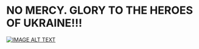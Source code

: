 # NO MERCY. GLORY TO THE HEROES OF UKRAINE!!!
[![IMAGE ALT TEXT](https://i.imgur.com/6xZ9hIE.png)](https://youtu.be/R9VRSd8rCyI "NO MERCY. GLORY TO THE HEROES OF UKRAINE!!!")
